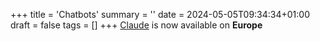 +++
title = 'Chatbots'
summary = ''
date = 2024-05-05T09:34:34+01:00
draft = false
tags = []
+++
[Claude](https://claude.ai/) is now available on **Europe**
